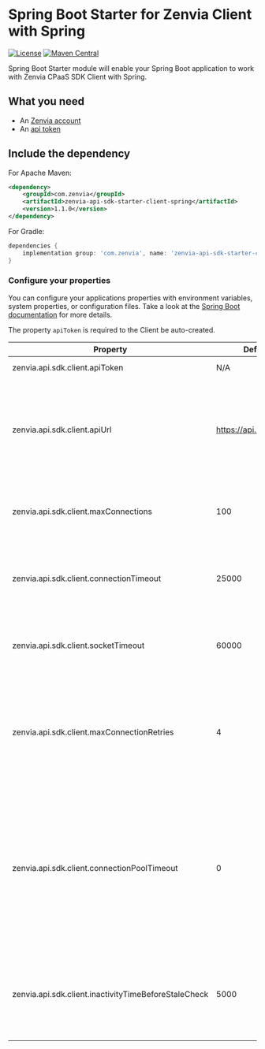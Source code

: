 # Spring Boot Starter for Zenvia Client with Spring

[![License](https://img.shields.io/github/license/zenvia/zenvia-sdk-java.svg)](LICENSE.md)
[![Maven Central](https://maven-badges.herokuapp.com/maven-central/com.zenvia/zenvia-api-sdk-starter-client-spring/badge.svg?style=flat-square)](https://maven-badges.herokuapp.com/maven-central/com.zenvia/zenvia-api-sdk-starter-client-spring/)

Spring Boot Starter module will enable your Spring Boot application to work with Zenvia CPaaS SDK Client with Spring.

## What you need

- An [Zenvia account](https://www.zenvia.com/)
- An [api token](https://app.zenvia.com/home/api)

## Include the dependency

For Apache Maven:

```xml
<dependency>
	<groupId>com.zenvia</groupId>
	<artifactId>zenvia-api-sdk-starter-client-spring</artifactId>
	<version>1.1.0</version>
</dependency>
```

For Gradle:

```groovy
dependencies {
    implementation group: 'com.zenvia', name: 'zenvia-api-sdk-starter-client-spring', version: '1.1.0'
}
```

### Configure your properties

You can configure your applications properties with environment variables, system properties, or configuration files. Take a look at the [Spring Boot documentation](https://docs.spring.io/spring-boot/docs/current/reference/html/boot-features-external-config.html) for more details.

The property `apiToken` is required to the Client be auto-created.

| Property                                             | Default                | Details                                                                                                                                                                   |
| ---------------------------------------------------- | ---------------------- | ------------------------------------------------------------------------------------------------------------------------------------------------------------------------- |
| zenvia.api.sdk.client.apiToken                       | N/A                    | Your [api token](https://app.zenvia.com/home/api)                                                                                                                         |
| zenvia.api.sdk.client.apiUrl                         | https://api.zenvia.com | The URL for the API service. Usually the default value is used, but change it can be useful for testing                                                                   |
| zenvia.api.sdk.client.maxConnections                 | 100                    | The maximum number of connections the pool can have                                                                                                                       |
| zenvia.api.sdk.client.connectionTimeout              | 25000                  | The amount of time in milliseconds for a connection attempt to timeout                                                                                                    |
| zenvia.api.sdk.client.socketTimeout                  | 60000                  | The amount of time in milliseconds for a server reply to timeout                                                                                                          |
| zenvia.api.sdk.client.maxConnectionRetries           | 4                      | The maximum amount of connection retries automatically made by the HTTP client in case of connection failure                                                              |
| zenvia.api.sdk.client.connectionPoolTimeout          | 0                      | The amount of time in milliseconds for a request to timeout when wait for a free connection from the pool. When zero, it means it will wait indefinitely for a connection |
| zenvia.api.sdk.client.inactivityTimeBeforeStaleCheck | 5000                   | The amount of time in milliseconds of inactivity necessary to trigger a stale check on idle pool connections                                                              |
